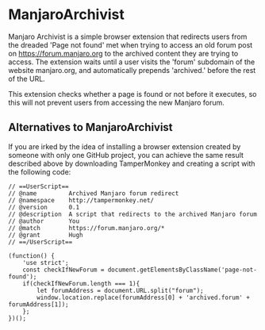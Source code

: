 # ManjaroArchivist

Manjaro Archivist is a simple browser extension that redirects users from the dreaded 'Page not found' met when trying to access an old forum post on https://forum.manjaro.org to the archived content they are trying to access.
The extension waits until a user visits the 'forum' subdomain of the website manjaro.org, and automatically prepends 'archived.' before the rest of the URL.

This extension checks whether a page is found or not before it executes, so this will not prevent users from accessing the new Manjaro forum.

## Alternatives to ManjaroArchivist

If you are irked by the idea of installing a browser extension created by someone with only one GitHub project, you can achieve the same result described above by downloading TamperMonkey and creating a script with the following code:

```
// ==UserScript==
// @name         Archived Manjaro forum redirect
// @namespace    http://tampermonkey.net/
// @version      0.1
// @description  A script that redirects to the archived Manjaro forum
// @author       You
// @match        https://forum.manjaro.org/*
// @grant        Hugh
// ==/UserScript==

(function() {
    'use strict';
    const checkIfNewForum = document.getElementsByClassName('page-not-found');
    if(checkIfNewForum.length === 1){
        let forumAddress = document.URL.split("forum");
        window.location.replace(forumAddress[0] + 'archived.forum' + forumAddress[1]);
    };
})();
```
